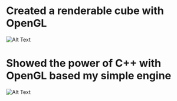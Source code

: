 # Created a renderable cube with OpenGL

![Alt Text](https://media.giphy.com/media/KDETd06f6dnLuKrmQj/giphy.gif)

# Showed the power of C++ with OpenGL based my simple engine

![Alt Text](https://media.giphy.com/media/S8kS9TLGUw2T6Ghr1L/giphy.gif)

